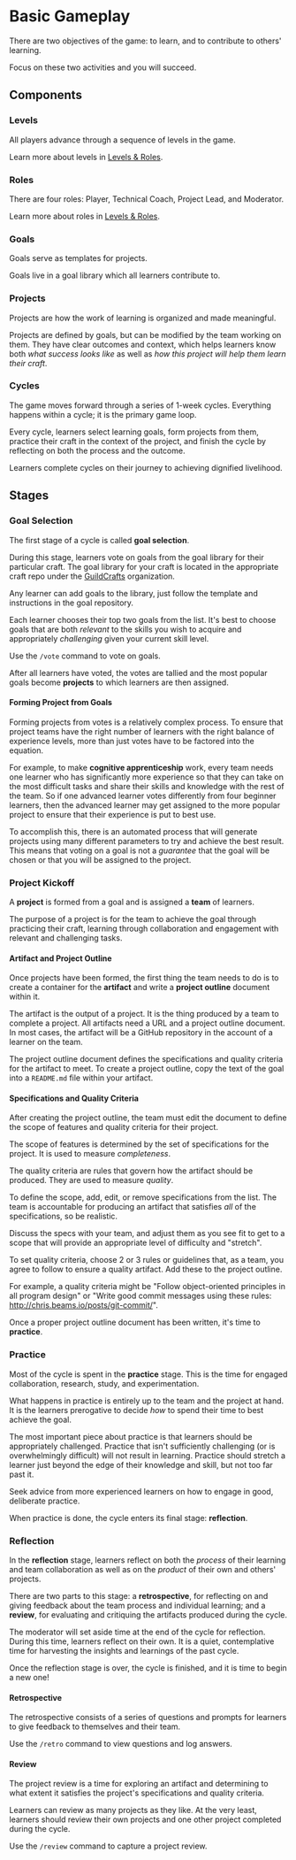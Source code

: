 # Basic Gameplay

There are two objectives of the game: to learn, and to contribute to others' learning.

Focus on these two activities and you will succeed.

## Components

### Levels

All players advance through a sequence of levels in the game.

Learn more about levels in [Levels & Roles][levels-roles].

### Roles

There are four roles: Player, Technical Coach, Project Lead, and Moderator.

Learn more about roles in [Levels & Roles][levels-roles].

### Goals

Goals serve as templates for projects.

Goals live in a goal library which all learners contribute to.

### Projects

Projects are how the work of learning is organized and made meaningful.

Projects are defined by goals, but can be modified by the team working on them. They have clear outcomes and context, which helps learners know both _what success looks like_ as well as _how this project will help them learn their craft_.

### Cycles

The game moves forward through a series of 1-week cycles. Everything happens within a cycle; it is the primary game loop.

Every cycle, learners select learning goals, form projects from them, practice their craft in the context of the project, and finish the cycle by reflecting on both the process and the outcome.

Learners complete cycles on their journey to achieving dignified livelihood.

## Stages

### Goal Selection

The first stage of a cycle is called **goal selection**.

During this stage, learners vote on goals from the goal library for their particular craft. The goal library for your craft is located in the appropriate craft repo under the [GuildCrafts][guildcrafts] organization.

Any learner can add goals to the library, just follow the template and instructions in the goal repository.

Each learner chooses their top two goals from the list. It's best to choose goals that are both _relevant_ to the skills you wish to acquire and appropriately _challenging_ given your current skill level.

Use the `/vote` command to vote on goals.

After all learners have voted, the votes are tallied and the most popular goals become **projects** to which learners are then assigned.

#### Forming Project from Goals

Forming projects from votes is a relatively complex process. To ensure that project teams have the right number of learners with the right balance of experience levels, more than just votes have to be factored into the equation.

For example, to make **cognitive apprenticeship** work, every team needs one learner who has significantly more experience so that they can take on the most difficult tasks and share their skills and knowledge with the rest of the team. So if one advanced learner votes differently from four beginner learners, then the advanced learner may get assigned to the more popular project to ensure that their experience is put to best use.

To accomplish this, there is an automated process that will generate projects using many different parameters to try and achieve the best result. This means that voting on a goal is not a _guarantee_ that the goal will be chosen or that you will be assigned to the project.

### Project Kickoff

A **project** is formed from a goal and is assigned a **team** of learners.

The purpose of a project is for the team to achieve the goal through practicing their craft, learning through collaboration and engagement with relevant and challenging tasks.

#### Artifact and Project Outline

Once projects have been formed, the first thing the team needs to do is to create a container for the **artifact** and write a **project outline** document within it.

The artifact is the output of a project. It is the thing produced by a team to complete a project. All artifacts need a URL and a project outline document. In most cases, the artifact will be a GitHub repository in the account of a learner on the team.

The project outline document defines the specifications and quality criteria for the artifact to meet. To create a project outline, copy the text of the goal into a `README.md` file within your artifact.

#### Specifications and Quality Criteria

After creating the project outline, the team must edit the document to define the scope of features and quality criteria for their project.

The scope of features is determined by the set of specifications for the project. It is used to measure _completeness_.

The quality criteria are rules that govern how the artifact should be produced. They are used to measure _quality_.

To define the scope, add, edit, or remove specifications from the list. The team is accountable for producing an artifact that satisfies _all_ of the specifications, so be realistic.

Discuss the specs with your team, and adjust them as you see fit to get to a scope that will provide an appropriate level of difficulty and "stretch".

To set quality criteria, choose 2 or 3 rules or guidelines that, as a team, you agree to follow to ensure a quality artifact. Add these to the project outline.

For example, a quality criteria might be "Follow object-oriented principles in all program design" or "Write good commit messages using these rules: http://chris.beams.io/posts/git-commit/".

Once a proper project outline document has been written, it's time to **practice**.

### Practice

Most of the cycle is spent in the **practice** stage. This is the time for engaged collaboration, research, study, and experimentation.

What happens in practice is entirely up to the team and the project at hand. It is the learners prerogative to decide _how_ to spend their time to best achieve the goal.

The most important piece about practice is that learners should be appropriately challenged. Practice that isn't sufficiently challenging (or is overwhelmingly difficult) will not result in learning. Practice should stretch a learner just beyond the edge of their knowledge and skill, but not too far past it.

Seek advice from more experienced learners on how to engage in good, deliberate practice.

When practice is done, the cycle enters its final stage: **reflection**.

### Reflection

In the **reflection** stage, learners reflect on both the _process_ of their learning and team collaboration as well as on the _product_ of their own and others' projects.

There are two parts to this stage: a **retrospective**, for reflecting on and giving feedback about the team process and individual learning; and a **review**, for evaluating and critiquing the artifacts produced during the cycle.

The moderator will set aside time at the end of the cycle for reflection. During this time, learners reflect on their own. It is a quiet, contemplative time for harvesting the insights and learnings of the past cycle.

Once the reflection stage is over, the cycle is finished, and it is time to begin a new one!

#### Retrospective

The retrospective consists of a series of questions and prompts for learners to give feedback to themselves and their team.

Use the `/retro` command to view questions and log answers.

#### Review

The project review is a time for exploring an artifact and determining to what extent it satisfies the project's specifications and quality criteria.

Learners can review as many projects as they like. At the very least, learners should review their own projects and one other project completed during the cycle.

Use the `/review` command to capture a project review.

[guildcrafts]: http://github.com/GuildCrafts
[levels-roles]: ./Levels_and_Roles.md
